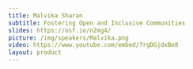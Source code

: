 ```yaml
---
title: Malvika Sharan
subtitle: Fostering Open and Inclusive Communities
slides: https://osf.io/n2mg4/
picture: /img/speakers/Malvika.png
video: https://www.youtube.com/embed/7rgDGjdxBe8
layout: product
---
```

